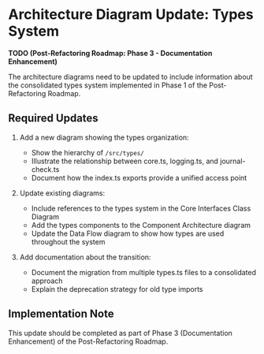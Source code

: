 # Architecture Diagram Update: Types System

**TODO (Post-Refactoring Roadmap: Phase 3 - Documentation Enhancement)**

The architecture diagrams need to be updated to include information about the consolidated types system implemented in Phase 1 of the Post-Refactoring Roadmap.

## Required Updates

1. Add a new diagram showing the types organization:
   - Show the hierarchy of `/src/types/`
   - Illustrate the relationship between core.ts, logging.ts, and journal-check.ts
   - Document how the index.ts exports provide a unified access point

2. Update existing diagrams:
   - Include references to the types system in the Core Interfaces Class Diagram
   - Add the types components to the Component Architecture diagram
   - Update the Data Flow diagram to show how types are used throughout the system

3. Add documentation about the transition:
   - Document the migration from multiple types.ts files to a consolidated approach
   - Explain the deprecation strategy for old type imports

## Implementation Note

This update should be completed as part of Phase 3 (Documentation Enhancement) of the Post-Refactoring Roadmap. 